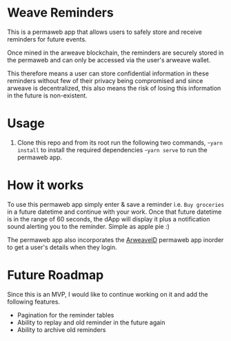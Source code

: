 # Weave Reminders

This is a permaweb app that allows users to safely store and receive reminders for future events. 

Once mined in the arweave blockchain, the reminders are securely stored in the permaweb and can only be accessed via the user's arweave wallet. 

This therefore means a user can store confidential information in these reminders without few of their privacy being compromised and since arweave is decentralized, this also means the risk of losing this information in the future is non-existent.


# Usage

1. Clone this repo and from its root run the following two commands,
-`yarn install` to install the required dependencies
-`yarn serve` to run the permaweb app.

# How it works

To use this permaweb app simply enter & save a reminder i.e. `Buy groceries` in a future datetime and continue with your work. Once that future datetime is in the range of 60 seconds, the dApp will display it plus a notification sound alerting you to the reminder. Simple as apple pie :)

The permaweb app also incorporates the [ArweaveID](https://akwek75xzcb7.arweave.net/fGUdNmXFmflBMGI2f9vD7KzsrAc1s1USQgQLgAVT0W0) permaweb app inorder to get a user's details when they login.

# Future Roadmap

Since this is an MVP, I would like to continue working on it and add the following features.

- Pagination for the reminder tables
- Ability to replay and old reminder in the future again
- Ability to archive old reminders